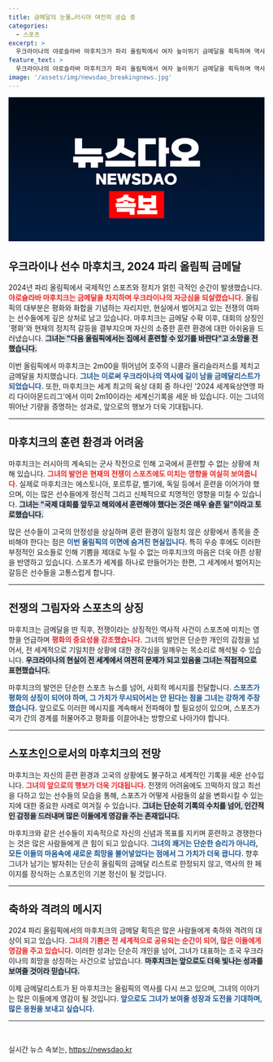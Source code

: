 ```yaml
---
title: 금메달의 눈물…러시아 여전히 공습 중
categories:
  - 스포츠
excerpt: >
  우크라이나의 야로슬라바 마후치크가 파리 올림픽에서 여자 높이뛰기 금메달을 획득하며 역사를 썼다. 하지만 그는 러시아의 공격에 대한 비난과 함께, 조국에서 훈련하지 못한 슬픔을 표출했다.
feature_text: >
  우크라이나의 야로슬라바 마후치크가 파리 올림픽에서 여자 높이뛰기 금메달을 획득하며 역사를 썼다. 하지만 그는 러시아의 공격에 대한 비난과 함께, 조국에서 훈련하지 못한 슬픔을 표출했다.
image: '/assets/img/newsdao_breakingnews.jpg'
---
```


<p><img src="/assets/img/newsdao_breakingnews.jpg" alt="pcversion 속보" /></p>

<h2 data-ke-size="size26">우크라이나 선수 마후치크, 2024 파리 올림픽 금메달</h2>

<p data-ke-size="size16">2024년 파리 올림픽에서 국제적인 스포츠와 정치가 얽힌 극적인 순간이 발생했습니다. <b><span style="color: #ee2323;">야로슬라바 마후치크는 금메달을 차지하며 우크라이나의 자긍심을 되살렸습니다.</span></b> 올림픽의 대부분은 평화와 화합을 기념하는 자리지만, 현실에서 벌어지고 있는 전쟁의 여파는 선수들에게 깊은 상처로 남고 있습니다. 마후치크는 금메달 수확 이후, 대회의 상징인 '평화'와 현재의 정치적 갈등을 결부지으며 자신의 소중한 훈련 환경에 대한 아쉬움을 드러냈습니다. <b><span style="background-color: #21538527;">그녀는 "다음 올림픽에서는 집에서 훈련할 수 있기를 바란다"고 소망을 전했습니다.</span></b></p>

<p data-ke-size="size16">이번 올림픽에서 마후치크는 2m00을 뛰어넘어 호주의 니콜라 올리슬라저스를 제치고 금메달을 차지했습니다. <b><span style="color: #1a5490;">그녀는 이로써 우크라이나의 역사에 길이 남을 금메달리스트가 되었습니다.</span></b> 또한, 마후치크는 세계 최고의 육상 대회 중 하나인 '2024 세계육상연맹 파리 다이아몬드리그'에서 이미 2m10이라는 세계신기록을 세운 바 있습니다. 이는 그녀의 뛰어난 기량을 증명하는 성과로, 앞으로의 행보가 더욱 기대됩니다.</p>

<hr />

<h2 data-ke-size="size26">마후치크의 훈련 환경과 어려움</h2>

<p data-ke-size="size16">마후치크는 러시아의 계속되는 군사 작전으로 인해 고국에서 훈련할 수 없는 상황에 처해 있습니다. <b><span style="color: #ee2323;">그녀의 발언은 현재의 전쟁이 스포츠에도 미치는 영향을 여실히 보여줍니다.</span></b> 실제로 마후치크는 에스토니아, 포르투갈, 벨기에, 독일 등에서 훈련을 이어가야 했으며, 이는 많은 선수들에게 정신적 그리고 신체적으로 치명적인 영향을 미칠 수 있습니다. <b><span style="background-color: #21538527;">그녀는 "국제 대회를 앞두고 해외에서 훈련해야 했다는 것은 매우 슬픈 일"이라고 토로했습니다.</span></b></p>

<p data-ke-size="size16">많은 선수들이 고국의 안정성을 상실하며 훈련 환경이 일정치 않은 상황에서 종목을 준비해야 한다는 점은 <b><span style="color: #1a5490;">이번 올림픽의 이면에 숨겨진 현실입니다.</span></b> 특히 우승 후에도 이러한 부정적인 요소들로 인해 기쁨을 제대로 누릴 수 없는 마후치크의 마음은 더욱 아픈 상황을 반영하고 있습니다. 스포츠가 세계를 하나로 만들어가는 한편, 그 세계에서 벌어지는 갈등은 선수들을 고통스럽게 합니다.</p>

<hr />

<h2 data-ke-size="size26">전쟁의 그림자와 스포츠의 상징</h2>

<p data-ke-size="size16">마후치크는 금메달을 딴 직후, 전쟁이라는 상징적인 역사적 사건이 스포츠에 미치는 영향을 언급하며 <b><span style="color: #ee2323;">평화의 중요성을 강조했습니다.</span></b> 그녀의 발언은 단순한 개인의 감정을 넘어서, 전 세계적으로 기일치한 상황에 대한 경각심을 일깨우는 목소리로 해석될 수 있습니다. <b><span style="background-color: #21538527;">우크라이나의 현실이 전 세계에서 여전히 문제가 되고 있음을 그녀는 직접적으로 표현했습니다.</span></b></p>

<p data-ke-size="size16">마후치크의 발언은 단순한 스포츠 뉴스를 넘어, 사회적 메시지를 전달합니다. <b><span style="color: #1a5490;">스포츠가 평화의 상징이 되어야 하며, 그 가치가 무시되어서는 안 된다는 점을 그녀는 강하게 주장했습니다.</span></b> 앞으로도 이러한 메시지를 계속해서 전파해야 할 필요성이 있으며, 스포츠가 국가 간의 경계를 허물어주고 평화를 이끌어내는 방향으로 나아가야 합니다.</p>

<hr />

<h2 data-ke-size="size26">스포츠인으로서의 마후치크의 전망</h2>

<p data-ke-size="size16">마후치크는 자신의 훈련 환경과 고국의 상황에도 불구하고 세계적인 기록을 세운 선수입니다. <b><span style="color: #ee2323;">그녀의 앞으로의 행보가 더욱 기대됩니다.</span></b> 전쟁의 어려움에도 끄떡하지 않고 최선을 다하고 있는 선수들의 모습을 통해, 스포츠가 어떻게 사람들의 삶을 변화시킬 수 있는지에 대한 중요한 사례로 여겨질 수 있습니다. <b><span style="background-color: #21538527;">그녀는 단순히 기록의 수치를 넘어, 인간적인 감정을 드러내며 많은 이들에게 영감을 주는 존재입니다.</span></b></p>

<p data-ke-size="size16">마후치크와 같은 선수들이 지속적으로 자신의 신념과 목표를 지키며 훈련하고 경쟁한다는 것은 많은 사람들에게 큰 힘이 되고 있습니다. <b><span style="color: #1a5490;">그녀의 쾌거는 단순한 승리가 아니라, 모든 이들의 마음속에 새로운 희망을 불어넣었다는 점에서 그 가치가 더욱 큽니다.</span></b> 향후 그녀가 남기는 발자취는 단순히 올림픽의 금메달 리스트로 한정되지 않고, 역사의 한 페이지를 장식하는 스포츠인의 기본 정신이 될 것입니다.</p>

<hr />

<h2 data-ke-size="size26">축하와 격려의 메시지</h2>

<p data-ke-size="size16">2024 파리 올림픽에서의 마후치크의 금메달 획득은 많은 사람들에게 축하와 격려의 대상이 되고 있습니다. <b><span style="color: #ee2323;">그녀의 기쁨은 전 세계적으로 공유되는 순간이 되어, 많은 이들에게 영감을 주고 있습니다.</span></b> 이러한 성과는 단순히 개인을 넘어, 그녀가 대표하는 조국 우크라이나의 희망을 상징하는 사건으로 남았습니다. <b><span style="background-color: #21538527;">마후치크는 앞으로도 더욱 빛나는 성과를 보여줄 것이라 믿습니다.</span></b></p>

<p data-ke-size="size16">이제 금메달리스트가 된 마후치크는 올림픽의 역사를 다시 쓰고 있으며, 그녀의 이야기는 많은 이들에게 영감이 될 것입니다. <b><span style="color: #1a5490;">앞으로도 그녀가 보여줄 성장과 도전을 기대하며, 많은 응원을 보내고 싶습니다.</span></b></p>

<hr />

<p data-ke-size="size16">&nbsp;</p>
실시간 뉴스 속보는, <a href="https://newsdao.kr" rel="dofollow">https://newsdao.kr</a>


